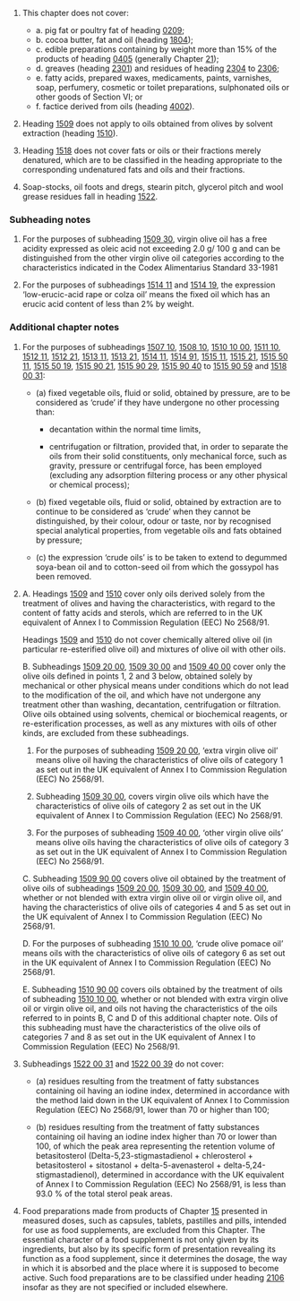 1. This chapter does not cover:

    - a. pig fat or poultry fat of heading [0209](/headings/0209);
    - b. cocoa butter, fat and oil (heading [1804](/headings/1804));
    - c. edible preparations containing by weight more than 15% of the products of heading [0405](/headings/0405) (generally Chapter [21](/chapters/21));
    - d. greaves (heading [2301](/headings/2301)) and residues of heading [2304](/headings/2304) to [2306](/headings/2306);
    - e. fatty acids, prepared waxes, medicaments, paints, varnishes, soap, perfumery, cosmetic or toilet preparations, sulphonated oils or other goods of Section VI; or
    - f. factice derived from oils (heading [4002](/headings/4002)).

2. Heading [1509](/headings/1509) does not apply to oils obtained from olives by solvent extraction (heading [1510](/headings/1510)).

3. Heading [1518](/headings/1518) does not cover fats or oils or their fractions merely denatured, which are to be classified in the heading appropriate to the corresponding undenatured fats and oils and their fractions.

4. Soap-stocks, oil foots and dregs, stearin pitch, glycerol pitch and wool grease residues fall in heading [1522](/headings/1522).

### Subheading notes

1. For the purposes of subheading [1509 30](/subheadings/1509300000-80), virgin olive oil has a free acidity expressed as oleic acid not exceeding 2.0 g/ 100 g and can be distinguished from the other virgin olive oil categories according to the characteristics indicated in the Codex Alimentarius Standard 33-1981 

2. For the purposes of subheadings [1514 11](/subheadings/1514110000-80) and [1514 19](/subheadings/1514190000-80), the expression ‘low-erucic-acid rape or colza oil’ means the fixed oil which has an erucic acid content of less than 2% by weight.

### Additional chapter notes

1. For the purposes of subheadings [1507 10](/subheadings/1507100000-80), [1508 10](/subheadings/1508100000-80), [1510 10 00](/subheadings/1510100000-80), [1511 10](/subheadings/1511100000-80), [1512 11](/subheadings/1512110000-80), [1512 21](/subheadings/1512210000-80), [1513 11](/subheadings/1513110000-80), [1513 21](/subheadings/1513210000-80), [1514 11](/subheadings/1514110000-80), [1514 91](/subheadings/1514910000-80), [1515 11](/subheadings/1515110000-80), [1515 21](/subheadings/1515210000-80), [1515 50 11](/subheadings/1515501100-80), [1515 50 19](/subheadings/1515501900-80), [1515 90 21](/subheadings/1515902100-80), [1515 90 29](/subheadings/1515902900-80), [1515 90 40](/subheadings/1515904000-80) to [1515 90 59](/subheadings/1515905900-80) and [1518 00 31](/subheadings/1518003100-80):

   - (a) fixed vegetable oils, fluid or solid, obtained by pressure, are to be considered as ‘crude’ if they have undergone no other processing than:

     - decantation within the normal time limits,

     - centrifugation or filtration, provided that, in order to separate the oils from their solid constituents, only mechanical force, such as gravity, pressure or centrifugal force, has been employed (excluding any adsorption filtering process or any other physical or chemical process);

   - (b) fixed vegetable oils, fluid or solid, obtained by extraction are to continue to be considered as ‘crude’ when they cannot be distinguished, by their colour, odour or taste, nor by recognised special analytical properties, from vegetable oils and fats obtained by pressure;

   - (c) the expression ‘crude oils’ is to be taken to extend to degummed soya-bean oil and to cotton-seed oil from which the gossypol has been removed.

2. 
   A. Headings [1509](/headings/1509) and [1510](/headings/1510) cover only oils derived solely from the treatment of olives and having the characteristics, with regard to the content of fatty acids and sterols, which are referred to in the UK equivalent of Annex I to Commission Regulation (EEC) No 2568/91.

    Headings [1509](/headings/1509) and [1510](/headings/1510) do not cover chemically altered olive oil (in particular re-esterified olive oil) and mixtures of olive oil with other oils.

    B. Subheadings [1509 20 00](/subheadings/1509200000-80), [1509 30 00](/subheadings/1509300000-80) and [1509 40 00](/subheadings/1509400000-80) cover only the olive oils defined in points 1, 2 and 3 below, obtained solely by mechanical or other physical means under conditions which do not lead to the modification of the oil, and which have not undergone any treatment other than washing, decantation, centrifugation or filtration. Olive oils obtained using solvents, chemical or biochemical reagents, or re-esterification processes, as well as any mixtures with oils of other kinds, are excluded from these subheadings.

      1. For the purposes of subheading [1509 20 00](/subheadings/1509200000-80), ‘extra virgin olive oil’ means olive oil having the characteristics of olive oils of category 1 as set out in the UK equivalent of Annex I to Commission Regulation (EEC) No 2568/91.

      2. Subheading [1509 30 00](/subheadings/1509300000-80), covers virgin olive oils which have the characteristics of olive oils of category 2 as set out in the UK equivalent of Annex I to Commission Regulation (EEC) No 2568/91.

      3. For the purposes of subheading [1509 40 00](/subheadings/1509400000-80),  ‘other virgin olive oils’ means olive oils having the characteristics of olive oils of category 3 as set out in the UK equivalent of Annex I to Commission Regulation (EEC) No 2568/91.

    C. Subheading [1509 90 00](/subheadings/1509900000-80) covers olive oil obtained by the treatment of olive oils of subheadings [1509 20 00](/subheadings/1509200000-80), [1509 30 00](/subheadings/1509300000-80), and [1509 40 00](/subheadings/1509400000-80), whether or not blended with extra virgin olive oil or virgin olive oil, and having the characteristics of olive oils of categories 4 and 5 as set out in the UK equivalent of Annex I to Commission Regulation (EEC) No 2568/91.

    D. For the purposes of subheading [1510 10 00](/subheadings/1510100000-80), ‘crude olive pomace oil’ means oils with the characteristics of olive oils of category 6 as set out in the UK equivalent of Annex I to Commission Regulation (EEC) No 2568/91.

    E. Subheading [1510 90 00](/subheadings/1510900000-80) covers oils obtained by the treatment of oils of subheading [1510 10 00](/subheadings/1510100000-80), whether or not blended with extra virgin olive oil or virgin olive oil, and oils not having the characteristics of the oils referred to in points B, C and D of this additional chapter note. Oils of this subheading must have the characteristics of the olive oils of categories 7 and 8 as set out in the UK equivalent of Annex I to Commission Regulation (EEC) No 2568/91.

3. Subheadings [1522 00 31](/subheadings/1522003100-80) and [1522 00 39](/subheadings/1522003900-80) do not cover:

   - (a) residues resulting from the treatment of fatty substances containing oil having an iodine index, determined in accordance with the method laid down in the UK equivalent of Annex I to Commission Regulation (EEC) No 2568/91, lower than 70 or higher than 100;

   - (b) residues resulting from the treatment of fatty substances containing oil having an iodine index higher than 70 or lower than 100, of which the peak area representing the retention volume of betasitosterol (Delta-5,23-stigmastadienol + chlerosterol + betasitosterol + sitostanol + delta-5-avenasterol + delta-5,24-stigmastadienol), determined in accordance with the UK equivalent of Annex I to Commission Regulation (EEC) No 2568/91, is less than 93.0 % of the total sterol peak areas.

4. Food preparations made from products of Chapter [15](/chapters/15) presented in measured doses, such as capsules, tablets, pastilles and pills, intended for use as food supplements, are excluded from this Chapter. The essential character of a food supplement is not only given by its ingredients, but also by its specific form of presentation revealing its function as a food supplement, since it determines the dosage, the way in which it is absorbed and the place where it is supposed to become active. Such food preparations are to be classified under heading [2106](/headings/2106) insofar as they are not specified or included elsewhere.
